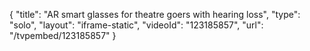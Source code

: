{
    "title": "AR smart glasses for theatre goers with hearing loss",
    "type": "solo",
    "layout": "iframe-static",
    "videoId": "123185857",
    "url": "\/tvpembed\/123185857"
}